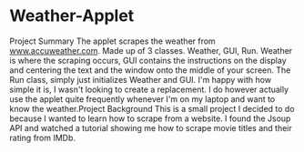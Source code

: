# Weather-Applet
Project Summary
The applet scrapes the weather from www.accuweather.com. Made up of 3 classes. Weather, GUI, Run. Weather is where the scraping occurs, GUI contains the instructions on the display and centering the text and the window onto the middle of your screen. The Run class, simply just initializes Weather and GUI. I'm happy with how simple it is, I wasn't looking to create a replacement. I do however actually use the applet quite frequently whenever I'm on my laptop and want to know the weather.
​
Project Background
This is a small project I decided to do because I wanted to learn how to scrape from a website. I found the Jsoup API and watched a tutorial showing me how to scrape movie titles and their rating from IMDb. 
